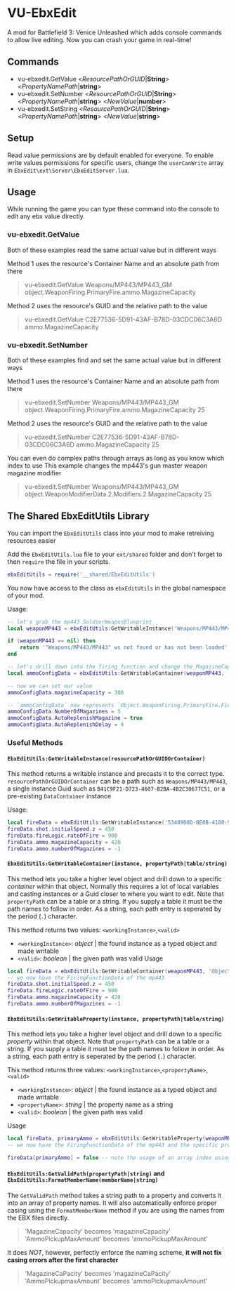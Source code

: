 # VU-EbxEdit
A mod for Battlefield 3: Venice Unleashed which adds console commands to allow live editing. Now you can crash your game in real-time!

## Commands
- vu-ebxedit.GetValue <*ResourcePathOrGUID*|**String**> <*PropertyNamePath*|**string**>
- vu-ebxedit.SetNumber <*ResourcePathOrGUID*|**String**> <*PropertyNamePath*|**string**> <*NewValue*|**number**>
- vu-ebxedit.SetString <*ResourcePathOrGUID*|**String**> <*PropertyNamePath*|**string**> <*NewValue*|**string**>

## Setup
Read value permissions are by default enabled for everyone. To enable write values permissions for specific users, change the `userCanWrite` array in `EbxEdit\ext\Server\EbxEditServer.lua`. 

## Usage
While running the game you can type these command into the console to edit any ebx value directly.

### vu-ebxedit.GetValue
Both of these examples read the same actual value but in different ways

Method 1 uses the resource's Container Name and an absolute path from there
> vu-ebxedit.GetValue Weapons/MP443/MP443_GM object.WeaponFiring.PrimaryFire.ammo.MagazineCapacity

Method 2 uses the resource's GUID and the relative path to the value
> vu-ebxedit.GetValue C2E77536-5D91-43AF-B78D-03CDC06C3A6D ammo.MagazineCapacity

### vu-ebxedit.SetNumber
Both of these examples find and set the same actual value but in different ways

Method 1 uses the resource's Container Name and an absolute path from there
> vu-ebxedit.SetNumber Weapons/MP443/MP443_GM object.WeaponFiring.PrimaryFire.ammo.MagazineCapacity 25

Method 2 uses the resource's GUID and the relative path to the value
> vu-ebxedit.SetNumber C2E77536-5D91-43AF-B78D-03CDC06C3A6D ammo.MagazineCapacity 25

You can even do complex paths through arrays as long as you know which index to use
This example changes the mp443's gun master weapon magazine modifier
> vu-ebxedit.SetNumber Weapons/MP443/MP443_GM object.WeaponModifierData.2.Modifiers.2.MagazineCapacity 25

## The Shared EbxEditUtils Library
You can import the `EbxEditUtils` class into your mod to make retreiving resources easier

Add the `EbxEditUtils.lua` file to your `ext/shared` folder and don't forget to then `require` the file in your scripts.
```lua
ebxEditUtils = require('__shared/EbxEditUtils')
```
You now have access to the class as `ebxEditUtils` in the global namespace of your mod.

Usage:
```lua
-- let's grab the mp443 SoldierWeaponBlueprint
local weaponMP443 = ebxEditUtils:GetWritableInstance('Weapons/MP443/MP443')

if (weaponMP443 == nil) then
	return '"Weapons/MP443/MP443" ws not found or has not been loaded'
end

-- let's drill down into the firing function and change the MagazineCapacity
local ammoConfigData = ebxEditUtils:GetWritableContainer(weaponMP443, 'Object.WeaponFiring.PrimaryFire.FireLogic.Ammo')

-- now we can set our value
ammoConfigData.magazineCapacity = 300

-- `ammoConfigData` now represents `Object.WeaponFiring.PrimaryFire.FireLogic.Ammo` so you can edit more properties
ammoConfigData.NumberOfMagazines = 5
ammoConfigData.AutoReplenishMagazine = true
ammoConfigData.AutoReplenishDelay = 4
```

### Useful Methods

#### `EbxEditUtils:GetWritableInstance(resourcePathOrGUIDOrContainer)`
This method returns a writable instance and precasts it to the correct type. `resourcePathOrGUIDOrContainer` can be a path such as `Weapons/MP443/MP443`, a single instance Guid such as `B41C9F21-D723-4607-B2BA-4B2C30677C51`, or a pre-existing `DataContainer` instance

Usage:
```lua
local fireData = ebxEditUtils:GetWritableInstance('53489D8D-BE0B-4180-9F96-F1B728EFD898')
fireData.shot.initialSpeed.z = 450
fireData.fireLogic.rateOfFire = 900
fireData.ammo.magazineCapacity = 420
fireData.ammo.numberOfMagazines = -1
```

#### `EbxEditUtils:GetWritableContainer(instance, propertyPath|table/string)`
This method lets you take a higher level object and drill down to a specific *container* within that object. Normally this requires a lot of local variables and casting instances or a Guid closer to where you want to edit. Note that `propertyPath` can be a table or a string. If you supply a table it must be the path names to follow in order. As a string, each path entry is seperated by the period (`.`) character.

This method returns two values: `<workingInstance>`,`<valid>`
- `<workingInstance>`: *object* \| the found instance as a typed object and made writable
- `<valid>`: *boolean* \| the given path was valid
Usage
```lua
local fireData = ebxEditUtils:GetWritableContainer(weaponMP443, 'Object.WeaponFiring.PrimaryFire')
-- we now have the FiringFunctionData of the mp443
fireData.shot.initialSpeed.z = 450
fireData.fireLogic.rateOfFire = 900
fireData.ammo.magazineCapacity = 420
fireData.ammo.numberOfMagazines = -1
```

#### `EbxEditUtils:GetWritableProperty(instance, propertyPath|table/string)`
This method lets you take a higher level object and drill down to a specific *property* within that object. Note that `propertyPath` can be a table or a string. If you supply a table it must be the path names to follow in order. As a string, each path entry is seperated by the period (`.`) character.

This method returns three values: `<workingInstance>`,`<propertyName>`,`<valid>`
- `<workingInstance>`: *object* \| the found instance as a typed object and made writable
- `<propertyName>`: *string* \| the property name as a string
- `<valid>`: *boolean* \| the given path was valid

Usage
```lua
local fireData, primaryAmmo = ebxEditUtils:GetWritableProperty(weaponMP443, 'Object.WeaponFiring.PrimaryFire.UsePrimaryAmmo')
-- we now have the FiringFunctionData of the mp443 and the specific property 'UsePrimaryAmmo'

fireData[primaryAmmo] = false -- note the usage of an array index using the property

```


#### `EbxEditUtils:GetValidPath(propertyPath|string)` and `EbxEditUtils:FormatMemberName(memberName|string)`
The `GetValidPath` method takes a string path to a property and converts it into an array of property names. It will also automatically enforce proper casing using the `FormatMemberName` method if you are using the names from the EBX files directly.
> 'MagazineCapacity' becomes 'magazineCapacity'
> 'AmmoPickupMaxAmount' becomes 'ammoPickupMaxAmount'

It does *NOT*, however, perfectly enforce the naming scheme, **it will not fix casing errors after the first character**
> 'MagazineCaPacity' becomes 'magazineCaPacity'
> 'AmmoPickupmaxAmount' becomes 'ammoPickupmaxAmount'